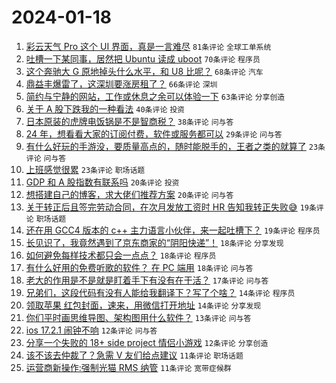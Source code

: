 # 2024-01-18

1. [彩云天气 Pro 这个 UI 界面，真是一言难尽](https://www.v2ex.com/t/1009520) `81条评论` `全球工单系统`
1. [吐槽一下某同事，居然把 Ubuntu 读成 uboot](https://www.v2ex.com/t/1009629) `70条评论` `程序员`
1. [这个奔驰大 G 原地掉头什么水平，和 U8 比呢？](https://www.v2ex.com/t/1009525) `68条评论` `汽车`
1. [鼎益丰爆雷了，这深圳要涨房租了？](https://www.v2ex.com/t/1009526) `66条评论` `深圳`
1. [简约与宁静的网站，工作或休息之余可以体验一下](https://www.v2ex.com/t/1009521) `63条评论` `分享创造`
1. [关于 A 股下跌我的一种看法](https://www.v2ex.com/t/1009633) `40条评论` `投资`
1. [日本原装的虎牌电饭锅是不是智商税？](https://www.v2ex.com/t/1009604) `38条评论` `问与答`
1. [24 年，想看看大家的订阅付费，软件或服务都可以](https://www.v2ex.com/t/1009615) `29条评论` `问与答`
1. [有什么好玩的手游没，要质量高点的，随时能脱手的，王者之类的就算了](https://www.v2ex.com/t/1009669) `23条评论` `问与答`
1. [上班感觉很累](https://www.v2ex.com/t/1009537) `23条评论` `职场话题`
1. [GDP 和 A 股指数有联系吗](https://www.v2ex.com/t/1009619) `20条评论` `投资`
1. [想搭建自己的博客，求大佬们推荐方案](https://www.v2ex.com/t/1009591) `20条评论` `问与答`
1. [关于转正后且签完劳动合同，在次月发放工资时 HR 告知我转正失败😅](https://www.v2ex.com/t/1009666) `19条评论` `职场话题`
1. [还在用 GCC4 版本的 c++ 主力语言小伙伴，来一起吐槽下？](https://www.v2ex.com/t/1009556) `19条评论` `程序员`
1. [长见识了，我竟然遇到了京东商家的“阴阳快递”！](https://www.v2ex.com/t/1009546) `18条评论` `分享发现`
1. [如何避免每样技术都只会一点点？](https://www.v2ex.com/t/1009539) `18条评论` `程序员`
1. [有什么好用的免费听歌的软件？ 在 PC 端用](https://www.v2ex.com/t/1009522) `18条评论` `问与答`
1. [老大的作用是不是就是盯着手下有没有在干活？](https://www.v2ex.com/t/1009596) `17条评论` `问与答`
1. [兄弟们，这段代码有没有人能给我翻译下？写了个啥？](https://www.v2ex.com/t/1009592) `14条评论` `程序员`
1. [领取苹果 红包封面，速来，用微信打开地址](https://www.v2ex.com/t/1009541) `14条评论` `分享发现`
1. [你们平时画思维导图、架构图用什么软件？](https://www.v2ex.com/t/1009547) `13条评论` `问与答`
1. [ios 17.2.1 闹钟不响](https://www.v2ex.com/t/1009573) `12条评论` `问与答`
1. [分享一个失败的 18+ side project 情侣小游戏](https://www.v2ex.com/t/1009524) `12条评论` `分享创造`
1. [该不该去仲裁了？急需 V 友们给点建议](https://www.v2ex.com/t/1009625) `11条评论` `职场话题`
1. [运营商新操作:强制光猫 RMS 纳管](https://www.v2ex.com/t/1009610) `11条评论` `宽带症候群`
